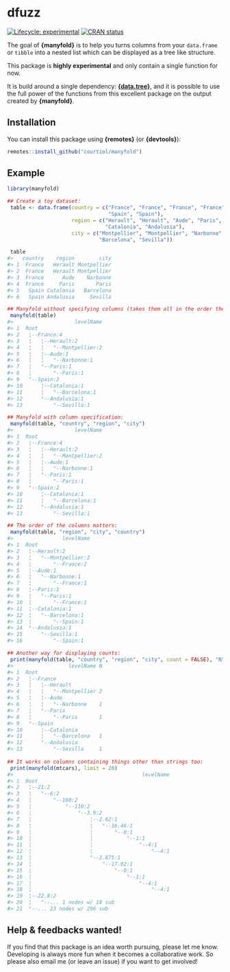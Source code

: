 
<!-- README.md is generated from README.Rmd. Please edit that file -->

# dfuzz

<!-- badges: start -->

[![Lifecycle:
experimental](https://img.shields.io/badge/lifecycle-experimental-orange.svg)](https://www.tidyverse.org/lifecycle/#experimental)
[![CRAN
status](https://www.r-pkg.org/badges/version/manyfold)](https://CRAN.R-project.org/package=manyfold)
<!-- badges: end -->

The goal of **{manyfold}** is to help you turns columns from your
`data.frame` or `tibble` into a nested list which can be displayed as a
tree like structure.

This package is **highly experimental** and only contain a single
function for now.

It is build around a single dependency:
[**{data.tree}**](https://github.com/gluc/data.tree), and it is possible
to use the full power of the functions from this excellent package on
the output created by **{manyfold}**.

## Installation

You can install this package using **{remotes}** (or **{devtools}**):

``` r
remotes::install_github("courtiol/manyfold")
```

## Example

``` r
library(manyfold)

## Create a toy dataset:
 table <- data.frame(country = c("France", "France", "France", "France",
                                 "Spain", "Spain"),
                     region = c("Herault", "Herault", "Aude", "Paris",
                                "Catalonia", "Andalusia"),
                     city = c("Montpellier", "Montpellier", "Narbonne", "Paris",
                              "Barcelona", "Sevilla"))

 table
#>   country    region        city
#> 1  France   Herault Montpellier
#> 2  France   Herault Montpellier
#> 3  France      Aude    Narbonne
#> 4  France     Paris       Paris
#> 5   Spain Catalonia   Barcelona
#> 6   Spain Andalusia     Sevilla

## Manyfold without specifying columns (takes them all in the order they come):
 manyfold(table)
#>                    levelName
#> 1  Root                     
#> 2   ¦--France:4             
#> 3   ¦   ¦--Herault:2        
#> 4   ¦   ¦   °--Montpellier:2
#> 5   ¦   ¦--Aude:1           
#> 6   ¦   ¦   °--Narbonne:1   
#> 7   ¦   °--Paris:1          
#> 8   ¦       °--Paris:1      
#> 9   °--Spain:2              
#> 10      ¦--Catalonia:1      
#> 11      ¦   °--Barcelona:1  
#> 12      °--Andalusia:1      
#> 13          °--Sevilla:1

## Manyfold with column specification:
 manyfold(table, "country", "region", "city")
#>                    levelName
#> 1  Root                     
#> 2   ¦--France:4             
#> 3   ¦   ¦--Herault:2        
#> 4   ¦   ¦   °--Montpellier:2
#> 5   ¦   ¦--Aude:1           
#> 6   ¦   ¦   °--Narbonne:1   
#> 7   ¦   °--Paris:1          
#> 8   ¦       °--Paris:1      
#> 9   °--Spain:2              
#> 10      ¦--Catalonia:1      
#> 11      ¦   °--Barcelona:1  
#> 12      °--Andalusia:1      
#> 13          °--Sevilla:1

## The order of the columns matters:
 manyfold(table, "region", "city", "country")
#>                levelName
#> 1  Root                 
#> 2   ¦--Herault:2        
#> 3   ¦   °--Montpellier:2
#> 4   ¦       °--France:2 
#> 5   ¦--Aude:1           
#> 6   ¦   °--Narbonne:1   
#> 7   ¦       °--France:1 
#> 8   ¦--Paris:1          
#> 9   ¦   °--Paris:1      
#> 10  ¦       °--France:1 
#> 11  ¦--Catalonia:1      
#> 12  ¦   °--Barcelona:1  
#> 13  ¦       °--Spain:1  
#> 14  °--Andalusia:1      
#> 15      °--Sevilla:1    
#> 16          °--Spain:1

## Another way for displaying counts:
 print(manyfold(table, "country", "region", "city", count = FALSE), "N")
#>                  levelName N
#> 1  Root                     
#> 2   ¦--France               
#> 3   ¦   ¦--Herault          
#> 4   ¦   ¦   °--Montpellier 2
#> 5   ¦   ¦--Aude             
#> 6   ¦   ¦   °--Narbonne    1
#> 7   ¦   °--Paris            
#> 8   ¦       °--Paris       1
#> 9   °--Spain                
#> 10      ¦--Catalonia        
#> 11      ¦   °--Barcelona   1
#> 12      °--Andalusia        
#> 13          °--Sevilla     1
 
## It works on columns containing things other than strings too:
 print(manyfold(mtcars), limit = 20)
#>                                          levelName
#> 1  Root                                           
#> 2   ¦--21:2                                       
#> 3   ¦   °--6:2                                    
#> 4   ¦       °--160:2                              
#> 5   ¦           °--110:2                          
#> 6   ¦               °--3.9:2                      
#> 7   ¦                   ¦--2.62:1                 
#> 8   ¦                   ¦   °--16.46:1            
#> 9   ¦                   ¦       °--0:1            
#> 10  ¦                   ¦           °--1:1        
#> 11  ¦                   ¦               °--4:1    
#> 12  ¦                   ¦                   °--4:1
#> 13  ¦                   °--2.875:1                
#> 14  ¦                       °--17.02:1            
#> 15  ¦                           °--0:1            
#> 16  ¦                               °--1:1        
#> 17  ¦                                   °--4:1    
#> 18  ¦                                       °--4:1
#> 19  ¦--22.8:2                                     
#> 20  ¦   °--... 1 nodes w/ 18 sub                  
#> 21  °--... 23 nodes w/ 296 sub
```

## Help & feedbacks wanted\!

If you find that this package is an idea worth pursuing, please let me
know. Developing is always more fun when it becomes a collaborative
work. So please also email me (or leave an issue) if you want to get
involved\!
